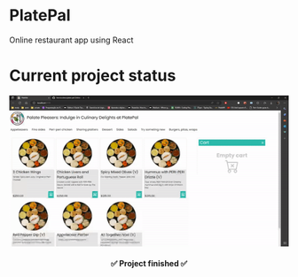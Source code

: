 # PlatePal

Online restaurant app using React

# Current project status

![Current project status](./readme_content/overview.gif)

<h4 align="center"> 
	✅ Project finished ✅
</h4>